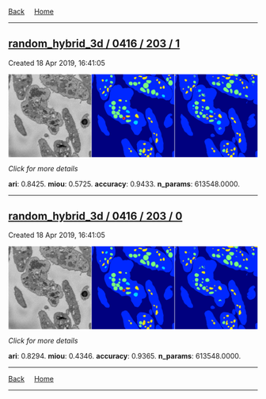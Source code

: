 
[Back](..)&nbsp;&nbsp;&nbsp;&nbsp;&nbsp;[Home](https://leapmanlab.github.io/snapshots)

---

<div class="summary"><a href="1"><h2>random_hybrid_3d / 0416 / 203 / 1</h2></a><p>Created 18 Apr 2019, 16:41:05
</p><a href="1"><img src="1/media/summary.png" align="center"></a><p>
<i>Click for more details</i>
</p></div>

**ari**: 0.8425. **miou**: 0.5725. **accuracy**: 0.9433. **n_params**: 613548.0000. 

---

<div class="summary"><a href="0"><h2>random_hybrid_3d / 0416 / 203 / 0</h2></a><p>Created 18 Apr 2019, 16:41:05
</p><a href="0"><img src="0/media/summary.png" align="center"></a><p>
<i>Click for more details</i>
</p></div>

**ari**: 0.8294. **miou**: 0.4346. **accuracy**: 0.9365. **n_params**: 613548.0000. 

---

[Back](..)&nbsp;&nbsp;&nbsp;&nbsp;&nbsp;[Home](https://leapmanlab.github.io/snapshots)

---